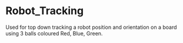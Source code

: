 # Robot_Tracking
Used for top down tracking a robot position and orientation on a board using 3 balls coloured Red, Blue, Green.
